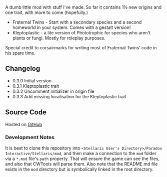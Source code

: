 A dumb little mod with stuff I've made. So far it contains 1½ new origins and one trait, with more to come (hopefully.)

* Fraternal Twins - Start with a secondary species and a second homeworld in your system. Comes with a gestalt version!
* Kleptoplastic - a lite version of Phototrophic for species who aren't plants or fungi. Mostly for roleplay purposes.

Special credit to corsairmarks for writing most of Fraternal Twins' code in his spare time.

## Changelog

* 0.3.0 Initial version
* 0.3.1 Kleptoplastic trait
* 0.3.2 Uncomment initializer in origin file
* 0.3.3 Add missing localisation for the Kleptoplastic trait

## Source Code

Hosted on [GitHub](https://github.com/corsairmarks/thoths_civics_and_origins)

### Development Notes

It is best to clone this repository into `<Stellaris User's Directory>/Paradox Interactive/Stellaris/mod`, and then make a connection to the `mod` folder via a `*.mod` file's `path` property.  That will ensure the game can see the files, and also that CWTools will parse them.  Also note that the README.md file exists in the `mod` directory but is symbolically linked in the root directory.